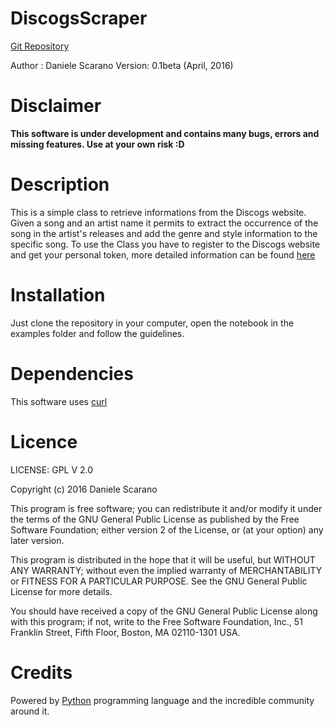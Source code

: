 # DiscogsScraper
[Git Repository](https://github.com/hellska/DiscogrScraper)

Author : Daniele Scarano
Version: 0.1beta (April, 2016)

# Disclaimer

**This software is under development and contains many bugs, errors and missing features. Use at your own risk :D**

# Description

This is a simple class to retrieve informations from the Discogs website. Given a song and an artist name it permits to extract the occurrence of the song in the artist's releases and add the genre and style information to the specific song. To use the Class you have to register to the Discogs website and get your personal token, more detailed information can be found [here](https://www.discogs.com/developers/)

# Installation

Just clone the repository in your computer, open the notebook in the examples folder and follow the guidelines.

# Dependencies

This software uses [curl](https://curl.haxx.se/)

# Licence

LICENSE:
GPL V 2.0

Copyright (c) 2016 Daniele Scarano

This program is free software; you can redistribute it and/or modify
it under the terms of the GNU General Public License as published by
the Free Software Foundation; either version 2 of the License, or
(at your option) any later version.

This program is distributed in the hope that it will be useful,
but WITHOUT ANY WARRANTY; without even the implied warranty of
MERCHANTABILITY or FITNESS FOR A PARTICULAR PURPOSE. See the
GNU General Public License for more details.

You should have received a copy of the GNU General Public License along
with this program; if not, write to the Free Software Foundation, Inc.,
51 Franklin Street, Fifth Floor, Boston, MA 02110-1301 USA.

# Credits

Powered by [Python](https://www.python.org/) programming language and the incredible community around it.